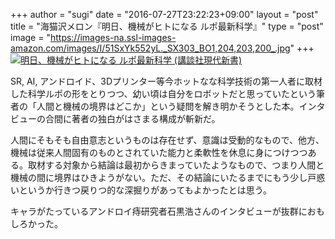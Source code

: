 +++
author = "sugi"
date = "2016-07-27T23:22:23+09:00"
layout = "post"
title = "海猫沢メロン『明日、機械がヒトになる ルポ最新科学』"
type = "post"
image = "https://images-na.ssl-images-amazon.com/images/I/51SxYk552yL._SX303_BO1,204,203,200_.jpg"
+++
<a href="http://www.amazon.co.jp/exec/obidos/ASIN/4062883686/chezsugi-22/ref=nosim/" name="amazletlink" target="_blank"><img src="http://ecx.images-amazon.com/images/I/51SxYk552yL.jpg" alt="明日、機械がヒトになる ルポ最新科学 (講談社現代新書)" class="alignleft"  /></a>

SR, AI, アンドロイド、3Dプリンター等今ホットなな科学技術の第一人者に取材した科学ルポの形をとりつつ、幼い頃は自分をロボットだと思っていたという筆者の「人間と機械の境界はどこか」という疑問を解き明かそうとした本。インタビューの合間に著者の独白がはさまる構成が斬新だ。

人間にそもそも自由意志というものは存在せず、意識は受動的なもので、他方、機械は従来人間固有のものとされていた能力と柔軟性を休息に身につけつつある。取材する対象から結論は最初からきまっていたようなもので、つまり人間と機械の間に境界はひきようがない。ただ、その結論にいたるまでにもう少し戸惑いというか行きつ戻りつ的な深掘りがあってもよかったとは思う。

キャラがたっているアンドロイ痔研究者石黒浩さんのインタビューが抜群におもしろかった。

